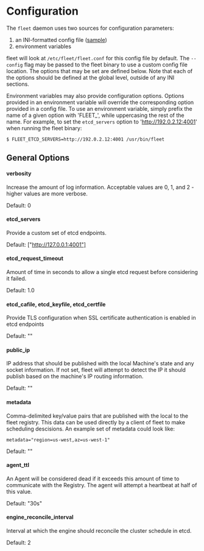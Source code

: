 # Configuration

The `fleet` daemon uses two sources for configuration parameters:

1. an INI-formatted config file ([sample][config])
2. environment variables

[config]: https://github.com/coreos/fleet/blob/master/fleet.conf.sample

fleet will look at `/etc/fleet/fleet.conf` for this config file by default. The `--config` flag may be passed to the fleet binary to use a custom config file location. The options that may be set are defined below. Note that each of the options should be defined at the global level, outside of any INI sections.

Environment variables may also provide configuration options. Options provided in an environment variable will override the corresponding option provided in a config file. To use an environment variable, simply prefix the name of a given option with 'FLEET_', while uppercasing the rest of the name. For example, to set the `etcd_servers` option to 'http://192.0.2.12:4001' when running the fleet binary:

```
$ FLEET_ETCD_SERVERS=http://192.0.2.12:4001 /usr/bin/fleet
```

## General Options

#### verbosity

Increase the amount of log information. Acceptable values are 0, 1, and 2 - higher values are more verbose.

Default: 0

#### etcd_servers

Provide a custom set of etcd endpoints.

Default: ["http://127.0.0.1:4001"]

#### etcd_request_timeout

Amount of time in seconds to allow a single etcd request before considering it failed.

Default: 1.0

#### etcd_cafile, etcd_keyfile, etcd_certfile 

Provide TLS configuration when SSL certificate authentication is enabled in etcd endpoints

Default: ""

#### public_ip

IP address that should be published with the local Machine's state and any socket information.
If not set, fleet will attempt to detect the IP it should publish based on the machine's IP routing information.

Default: ""

#### metadata

Comma-delimited key/value pairs that are published with the local to the fleet registry. This data can be used directly by a client of fleet to make scheduling descisions. An example set of metadata could look like:  

	metadata="region=us-west,az=us-west-1"

Default: ""

#### agent_ttl

An Agent will be considered dead if it exceeds this amount of time to communicate with the Registry. The agent will attempt a heartbeat at half of this value.

Default: "30s"

#### engine_reconcile_interval

Interval at which the engine should reconcile the cluster schedule in etcd.

Default: 2
